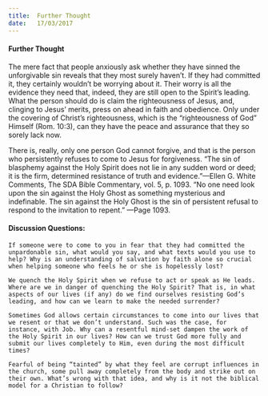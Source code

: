```yaml
---
title:  Further Thought
date:   17/03/2017
---
```


#### Further Thought

The mere fact that people anxiously ask whether they have sinned the unforgivable sin reveals that they most surely haven’t. If they had committed it, they certainly wouldn’t be worrying about it. Their worry is all the evidence they need that, indeed, they are still open to the Spirit’s leading. What the person should do is claim the righteousness of Jesus, and, clinging to Jesus’ merits, press on ahead in faith and obedience. Only under the covering of Christ’s righteousness, which is the “righteousness of God” Himself (Rom. 10:3), can they have the peace and assurance that they so sorely lack now. 

There is, really, only one person God cannot forgive, and that is the person who persistently refuses to come to Jesus for forgiveness. “The sin of blasphemy against the Holy Spirit does not lie in any sudden word or deed; it is the firm, determined resistance of truth and evidence.”—Ellen G. White Comments, The SDA Bible Commentary, vol. 5, p. 1093. “No one need look upon the sin against the Holy Ghost as something mysterious and indefinable. The sin against the Holy Ghost is the sin of persistent refusal to respond to the invitation to repent.” —Page 1093.

#### Discussion Questions:

`If someone were to come to you in fear that they had committed the unpardonable sin, what would you say, and what texts would you use to help? Why is an understanding of salvation by faith alone so crucial when helping someone who feels he or she is hopelessly lost?`

`We quench the Holy Spirit when we refuse to act or speak as He leads. Where are we in danger of quenching the Holy Spirit? That is, in what aspects of our lives (if any) do we find ourselves resisting God’s leading, and how can we learn to make the needed surrender?`

`Sometimes God allows certain circumstances to come into our lives that we resent or that we don’t understand. Such was the case, for instance, with Job. Why can a resentful mind-set dampen the work of the Holy Spirit in our lives? How can we trust God more fully and submit our lives completely to Him, even during the most difficult times?`

`Fearful of being “tainted” by what they feel are corrupt influences in the church, some pull away completely from the body and strike out on their own. What’s wrong with that idea, and why is it not the biblical model for a Christian to follow?`